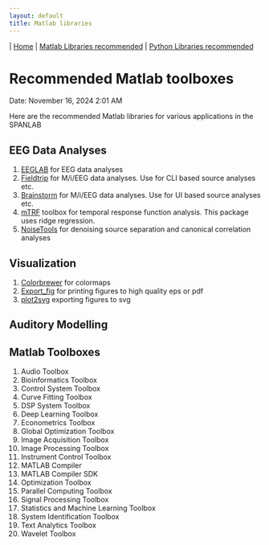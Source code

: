 ```yaml
---
layout: default
title: Matlab libraries
---
```

| [Home](/) | [Matlab Libraries recommended](matlab-libraries.md) | [Python Libraries recommended](matlab-libraries.md)

# Recommended Matlab toolboxes

Date: November 16, 2024 2:01 AM

Here are the recommended Matlab libraries for various applications in the SPANLAB

## EEG Data Analyses

1. [EEGLAB](https://sccn.ucsd.edu/eeglab/) for EEG data analyses
2. [Fieldtrip](https://www.fieldtriptoolbox.org/) for M/i/EEG data analyses. Use for CLI based source analyses etc.
3. [Brainstorm](https://neuroimage.usc.edu/brainstorm/Introduction) for M/i/EEG data analyses. Use for UI based source analyses etc.
4. [mTRF](https://www.notion.so/Recommended-Matlab-toolboxes-0b66afcd1c6147ba884c7bd3f913201c?pvs=21) toolbox for temporal response function analysis. This package uses ridge regression. 
5. [NoiseTools](http://audition.ens.fr/adc/NoiseTools/) for denoising source separation and canonical correlation analyses

## Visualization

1. [Colorbrewer](https://www.mathworks.com/matlabcentral/fileexchange/45208-colorbrewer-attractive-and-distinctive-colormaps) for colormaps
2. [Export_fig](https://www.mathworks.com/matlabcentral/fileexchange/23629-export_fig) for printing figures to high quality eps or pdf
3. [plot2svg](https://github.com/jschwizer99/plot2svg)  exporting figures to svg

## Auditory Modelling

## Matlab Toolboxes

1. Audio Toolbox 
2. Bioinformatics Toolbox 
3. Control System Toolbox 
4. Curve Fitting Toolbox
5. DSP System Toolbox
6. Deep Learning Toolbox
7. Econometrics Toolbox
8. Global Optimization Toolbox
9. Image Acquisition Toolbox
10. Image Processing Toolbox
11. Instrument Control Toolbox
12. MATLAB Compiler
13. MATLAB Compiler SDK
14. Optimization Toolbox
15. Parallel Computing Toolbox
16. Signal Processing Toolbox
17. Statistics and Machine Learning Toolbox
18. System Identification Toolbox
19. Text Analytics Toolbox
20. Wavelet Toolbox
